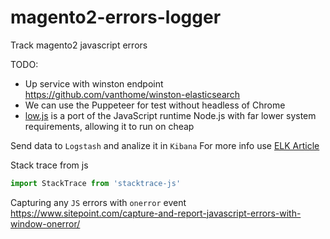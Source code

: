 # magento2-errors-logger
Track magento2 javascript errors

TODO:
- Up service with winston endpoint https://github.com/vanthome/winston-elasticsearch
- We can use the Puppeteer for test without headless of Chrome
- [low.js](https://www.lowjs.org/) is a port of the JavaScript runtime Node.js with far lower system requirements, allowing it to run on cheap

Send data to `Logstash` and analize it in `Kibana`
For more info use [ELK Article](http://dimasch.github.io/elk-stack-setup/)

Stack trace from js
```js
import StackTrace from 'stacktrace-js'
```
Capturing any `JS` errors with `onerror` event
https://www.sitepoint.com/capture-and-report-javascript-errors-with-window-onerror/


